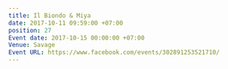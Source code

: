 ```yaml
---
title: Il Biondo & Miya
date: 2017-10-11 09:59:00 +07:00
position: 27
Event date: 2017-10-15 00:00:00 +07:00
Venue: Savage
Event URL: https://www.facebook.com/events/302891253521710/
---
```


